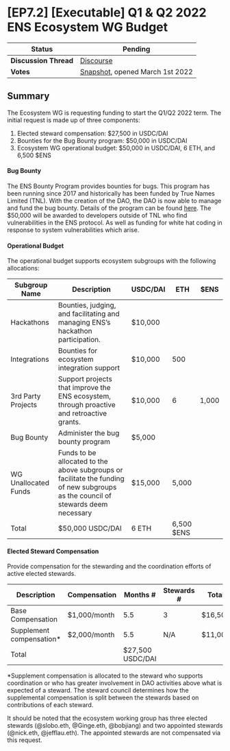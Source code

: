 # \[EP7.2] \[Executable] Q1 & Q2 2022 ENS Ecosystem WG Budget

| **Status**            | Pending                                                                                                                                       |
| --------------------- | --------------------------------------------------------------------------------------------------------------------------------------------- |
| **Discussion Thread** | [Discourse](https://discuss.ens.domains/t/q1-q2-2022-ecosystem-working-group-budget-request/10195)                                            |
| **Votes**             | [Snapshot](https://snapshot.org/#/ens.eth/proposal/0x8b68ebc34b590488000bd5a73c7fe1e66e7d405ab26eda7c0c8191230363d4d0), opened March 1st 2022 |

## Summary

The Ecosystem WG is requesting funding to start the Q1/Q2 2022 term. The initial request is made up of three components:

1. Elected steward compensation: $27,500 in USDC/DAI
2. Bounties for the Bug Bounty program: $50,000 in USDC/DAI
3. Ecosystem WG operational budget: $50,000 in USDC/DAI, 6 ETH, and 6,500 $ENS

#### Bug Bounty

The ENS Bounty Program provides bounties for bugs. This program has been running since 2017 and historically has been funded by True Names Limited (TNL). With the creation of the DAO, the DAO is now able to manage and fund the bug bounty. Details of the program can be found [here](https://docs.ens.domains/bug-bounty-program). The $50,000 will be awarded to developers outside of TNL who find vulnerabilities in the ENS protocol. As well as funding for white hat coding in response to system vulnerabilities which arise.

#### Operational Budget

The operational budget supports ecosystem subgroups with the following allocations:

| Subgroup Name        | Description                                                                                                                       | USDC/DAI | ETH        | $ENS  |
| -------------------- | --------------------------------------------------------------------------------------------------------------------------------- | -------- | ---------- | ----- |
| Hackathons           | Bounties, judging, and facilitating and managing ENS’s hackathon participation.                                                   | $10,000  |            |       |
| Integrations         | Bounties for ecosystem integration support                                                                                        | $10,000  | 500        |       |
| 3rd Party Projects   | Support projects that improve the ENS ecosystem, through proactive and retroactive grants.                                        | $10,000  | 6          | 1,000 |
| Bug Bounty           | Administer the bug bounty program                                                                                                 | $5,000   |            |       |
| WG Unallocated Funds | Funds to be allocated to the above subgroups or facilitate the funding of new subgroups as the council of stewards deem necessary | $15,000  | 5,000      |       |
| Total                | $50,000 USDC/DAI                                                                                                                  | 6 ETH    | 6,500 $ENS |       |

#### Elected Steward Compensation

Provide compensation for the stewarding and the coordination efforts of active elected stewards.

| Description               | Compensation | Months #         | Stewards # | Total   |
| ------------------------- | ------------ | ---------------- | ---------- | ------- |
| Base Compensation         | $1,000/month | 5.5              | 3          | $16,500 |
| Supplement compensation\* | $2,000/month | 5.5              | N/A        | $11,000 |
| Total                     |              | $27,500 USDC/DAI |            |         |

\*Supplement compensation is allocated to the steward who supports coordination or who has greater involvement in DAO activities above what is expected of a steward. The steward council determines how the supplemental compensation is split between the stewards based on contributions of each steward.

It should be noted that the ecosystem working group has three elected stewards (@slobo.eth, @Ginge.eth, @bobjiang) and two appointed stewards (@nick.eth, @jefflau.eth). The appointed stewards are not compensated via this request.
